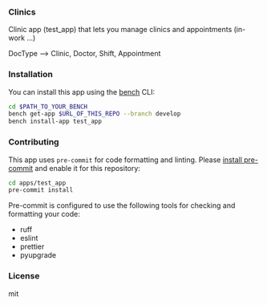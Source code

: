 ### Clinics 

Clinic app (test_app) that lets you manage clinics and appointments (in-work ...)

DocType
--> Clinic, Doctor, Shift, Appointment

### Installation

You can install this app using the [bench](https://github.com/frappe/bench) CLI:

```bash
cd $PATH_TO_YOUR_BENCH
bench get-app $URL_OF_THIS_REPO --branch develop
bench install-app test_app
```

### Contributing

This app uses `pre-commit` for code formatting and linting. Please [install pre-commit](https://pre-commit.com/#installation) and enable it for this repository:

```bash
cd apps/test_app
pre-commit install
```

Pre-commit is configured to use the following tools for checking and formatting your code:

- ruff
- eslint
- prettier
- pyupgrade

### License

mit
